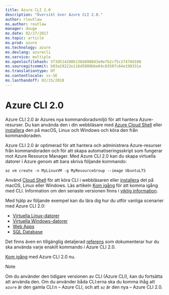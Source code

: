 ```yaml
---
title: Azure CLI 2.0
description: "Översikt över Azure CLI 2.0."
author: rloutlaw
ms.author: routlaw
manager: douge
ms.date: 02/27/2017
ms.topic: article
ms.prod: azure
ms.technology: azure
ms.devlang: azurecli
ms.service: multiple
ms.openlocfilehash: 5f3d514200b138d498043e0efb2cf5c2f478d108
ms.sourcegitcommit: b93a19222e116d5880bbe64c03507c64e190331e
ms.translationtype: HT
ms.contentlocale: sv-SE
ms.lasthandoff: 02/15/2018
---
```

# <a name="azure-cli-20"></a>Azure CLI 2.0

Azure CLI 2.0 är Azures nya kommandoradsmiljö för att hantera Azure-resurser.
Du kan använda den i din webbläsare med [Azure Cloud Shell](/azure/cloud-shell/overview) eller [installera](install-azure-cli.md) den på macOS, Linux och Windows och köra den från kommandoraden.

Azure CLI 2.0 är optimerad för att hantera och administrera Azure-resurser från kommandoraden och för att skapa automatiseringsskript som fungerar mot Azure Resource Manager. Med Azure CLI 2.0 kan du skapa virtuella datorer i Azure genom att bara skriva följande kommando:

```azurecli-interactive
az vm create -n MyLinuxVM -g MyResourceGroup --image UbuntuLTS
```

Använd [Cloud Shell](/azure/cloud-shell/overview) för att köra CLI i webbläsaren eller [installera](install-azure-cli.md) det på macOS, Linux eller Windows.
Läs artikeln [Kom igång](get-started-with-azure-cli.md) för att komma igång med CLI.
Information om den senaste versionen finns i [viktig information](release-notes-azure-cli.md).

Med hjälp av följande exempel kan du lära dig hur du utför vanliga scenarier med Azure CLI 2.0:
- [Virtuella Linux-datorer](/azure/virtual-machines/virtual-machines-linux-cli-samples?toc=%2fcli%2fazure%2ftoc.json&bc=%2fcli%2fazure%2fbreadcrumb%2ftoc.json)
- [Virtuella Windows-datorer](/azure/virtual-machines/virtual-machines-windows-cli-samples?toc=%2fcli%2fazure%2ftoc.json&bc=%2fcli%2fazure%2fbreadcrumb%2ftoc.json)
- [Web Apps](/azure/app-service-web/app-service-cli-samples?toc=%2fcli%2fazure%2ftoc.json&bc=%2fcli%2fazure%2fbreadcrumb%2ftoc.json)
- [SQL Database](/azure/sql-database/sql-database-cli-samples?toc=%2fcli%2fazure%2ftoc.json&bc=%2fcli%2fazure%2fbreadcrumb%2ftoc.json)

Det finns även en tillgänglig detaljerad [referens](/cli/azure/) som dokumenterar hur du ska använda varje enskilt kommando i Azure CLI 2.0.

[Kom igång](get-started-with-azure-cli.md) med Azure CLI 2.0 nu.


> [!NOTE]
> Om du använder den tidigare versionen av CLI (Azure CLI), kan du fortsätta att använda den.
> Om du använder båda CLI:erna ska du komma ihåg att `azure` är den gamla CLI:n – Azure CLI, och att `az` är den nya – Azure CLI 2.0.
